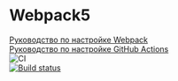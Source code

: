 # Webpack5

[Руководство по настройке Webpack](https://webpack.js.org/guides/)  
[Руководство по настройке GitHub Actions](https://docs.github.com/en/actions/quickstart)  
![CI](https://github.com/Nazgulius/ahj-homeworks-env/actions/workflows/web.yml/badge.svg)  
[![Build status](https://ci.appveyor.com/api/projects/status/uk7xwp7q9h7p63f0?svg=true)](https://ci.appveyor.com/project/Nazgulius/ahj-homeworks-env)   

